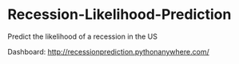 # Recession-Likelihood-Prediction
Predict the likelihood of a recession in the US

Dashboard: http://recessionprediction.pythonanywhere.com/
